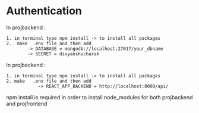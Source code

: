 # Authentication

In projbackend :

	1. in terminal type npm install -> to install all packages
	2.  make  .env file and then add 
			-> DATABASE = mongodb://localhost:27017/your_dbname
			-> SECRET = divyanshucharak

In projbackend :

	1. in terminal type npm install -> to install all packages
	2. make   .env file and then add
				-> REACT_APP_BACKEND = http://localhost:8000/api/

npm install is required in order to install node_modules for both projbackend and projfrontend
